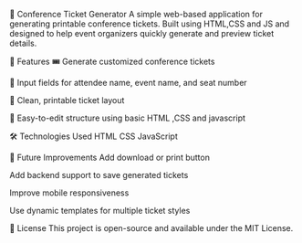 📇 Conference Ticket Generator
A simple web-based application for generating printable conference tickets. Built using HTML,CSS and JS and designed to help event organizers quickly generate and preview ticket details.

🚀 Features
🎟️ Generate customized conference tickets

📝 Input fields for attendee name, event name, and seat number

📄 Clean, printable ticket layout

🎨 Easy-to-edit structure using basic HTML ,CSS and javascript

🛠️ Technologies Used
HTML
CSS
JavaScript





📌 Future Improvements
Add download or print button

Add backend support to save generated tickets

Improve mobile responsiveness

Use dynamic templates for multiple ticket styles

📄 License
This project is open-source and available under the MIT License.

